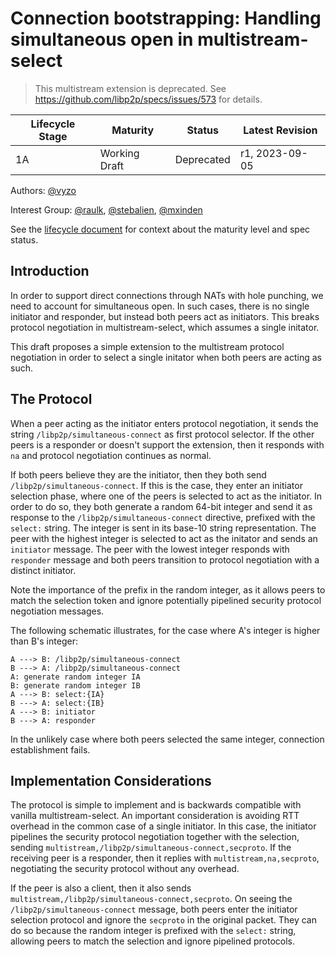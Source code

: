 # Connection bootstrapping: Handling simultaneous open in multistream-select

> This multistream extension is deprecated.
> See https://github.com/libp2p/specs/issues/573 for details.

| Lifecycle Stage | Maturity      | Status     | Latest Revision |
|-----------------|---------------|------------|-----------------|
| 1A              | Working Draft | Deprecated | r1, 2023-09-05  |

Authors: [@vyzo]

Interest Group: [@raulk], [@stebalien], [@mxinden]

[@vyzo]: https://github.com/vyzo
[@raulk]: https://github.com/raulk
[@stebalien]: https://github.com/stebalien
[@mxinden]: https://github.com/mxinden

See the [lifecycle document][lifecycle-spec] for context about the maturity level
and spec status.

[lifecycle-spec]: https://github.com/libp2p/specs/blob/master/00-framework-01-spec-lifecycle.md


## Introduction

In order to support direct connections through NATs with hole
punching, we need to account for simultaneous open. In such cases,
there is no single initiator and responder, but instead both peers act
as initiators. This breaks protocol negotiation in
multistream-select, which assumes a single initator.

This draft proposes a simple extension to the multistream protocol
negotiation in order to select a single initator when both peers are
acting as such.

## The Protocol

When a peer acting as the initiator enters protocol negotiation, it sends the
string `/libp2p/simultaneous-connect` as first protocol selector. If the other
peers is a responder or doesn't support the extension, then it responds with
`na` and protocol negotiation continues as normal.

If both peers believe they are the initiator, then they both send
`/libp2p/simultaneous-connect`. If this is the case, they enter an initiator
selection phase, where one of the peers is selected to act as the initiator. In
order to do so, they both generate a random 64-bit integer and send it as
response to the `/libp2p/simultaneous-connect` directive, prefixed with the
`select:` string. The integer is sent in its base-10 string representation. The
peer with the highest integer is selected to act as the initator and sends an
`initiator` message. The peer with the lowest integer responds with `responder`
message and both peers transition to protocol negotiation with a distinct
initiator.

Note the importance of the prefix in the random integer, as it allows
peers to match the selection token and ignore potentially pipelined
security protocol negotiation messages.

The following schematic illustrates, for the case where A's integer is
higher than B's integer:

```
A ---> B: /libp2p/simultaneous-connect
B ---> A: /libp2p/simultaneous-connect
A: generate random integer IA
B: generate random integer IB
A ---> B: select:{IA}
B ---> A: select:{IB}
A ---> B: initiator
B ---> A: responder
```

In the unlikely case where both peers selected the same integer, connection
establishment fails.

## Implementation Considerations

The protocol is simple to implement and is backwards compatible with vanilla
multistream-select. An important consideration is avoiding RTT overhead in the
common case of a single initiator. In this case, the initiator pipelines the
security protocol negotiation together with the selection, sending
`multistream,/libp2p/simultaneous-connect,secproto`. If the receiving peer is a
responder, then it replies with `multistream,na,secproto`, negotiating the
security protocol without any overhead.

If the peer is also a client, then it also sends
`multistream,/libp2p/simultaneous-connect,secproto`. On seeing the
`/libp2p/simultaneous-connect` message, both peers enter the initiator selection
protocol and ignore the `secproto` in the original packet. They can do so
because the random integer is prefixed with the `select:` string, allowing peers
to match the selection and ignore pipelined protocols.
